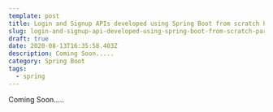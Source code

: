 ```yaml
---
template: post
title: Login and Signup APIs developed using Spring Boot from scratch Part-I
slug: login-and-signup-api-developed-using-spring-boot-from-scratch-part-I
draft: true
date: 2020-08-13T16:35:58.403Z
description: Coming Soon.....
category: Spring Boot
tags:
  - spring
---
```

Coming Soon.....